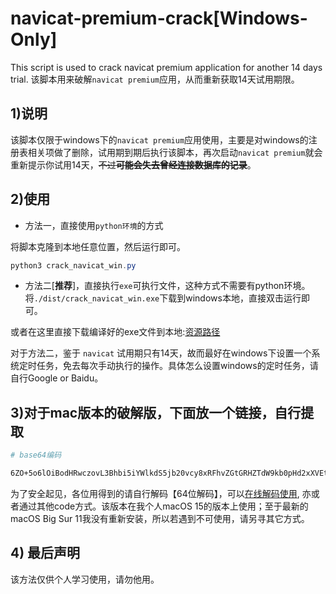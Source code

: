 # navicat-premium-crack[Windows-Only]

This script is used to crack navicat premium application for another 14 days trial.
该脚本用来破解`navicat premium`应用，从而重新获取14天试用期限。

## 1)说明

该脚本仅限于windows下的`navicat premium`应用使用，主要是对windows的注册表相关项做了删除，试用期到期后执行该脚本，再次启动`navicat premium`就会重新提示你试用14天，~~不过**可能会失去曾经连接数据库的记录**~~。

## 2)使用

* 方法一，直接使用`python环境`的方式

将脚本克隆到本地任意位置，然后运行即可。

```powershell
python3 crack_navicat_win.py
```

* 方法二[**推荐**]，直接执行`exe`可执行文件，这种方式不需要有python环境。将`./dist/crack_navicat_win.exe`下载到windows本地，直接双击运行即可。

或者在这里直接下载编译好的exe文件到本地:[资源路径](https://github.com/Abeautifulsnow/navicat-premium-crack/releases)

对于方法二，鉴于 `navicat` 试用期只有14天，故而最好在windows下设置一个系统定时任务，免去每次手动执行的操作。具体怎么设置windows的定时任务，请自行Google or Baidu。

## 3)对于mac版本的破解版，下面放一个链接，自行提取

```bash
# base64编码

6ZO+5o6lOiBodHRwczovL3Bhbi5iYWlkdS5jb20vcy8xRFhvZGtGRHZTdW9kb0pHd2xXVEtNdyAg5a+G56CBOiAwdGY1
```

为了安全起见，各位用得到的请自行解码【64位解码】，可以[在线解码使用](https://base64.us/), 亦或者通过其他code方式。该版本在我个人macOS 15的版本上使用；至于最新的macOS Big Sur 11我没有重新安装，所以若遇到不可使用，请另寻其它方式。

## 4) 最后声明

该方法仅供个人学习使用，请勿他用。
